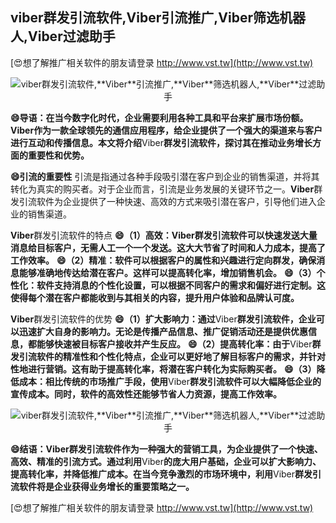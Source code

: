 ## **viber群发引流软件,**Viber**引流推广,**Viber**筛选机器人,**Viber**过滤助手**

[😍想了解推广相关软件的朋友请登录 http://www.vst.tw](http://www.vst.tw)

 <center><img src="https://vst.tw/MP4/tuiguang/png/0.png" alt="viber群发引流软件,**Viber**引流推广,**Viber**筛选机器人,**Viber**过滤助手"></center>

**😄导语：在当今数字化时代，企业需要利用各种工具和平台来扩展市场份额。**Viber**作为一款全球领先的通信应用程序，给企业提供了一个强大的渠道来与客户进行互动和传播信息。本文将介绍**Viber**群发引流软件，探讨其在推动业务增长方面的重要性和优势。**

**😄引流的重要性**
引流是指通过各种手段吸引潜在客户到企业的销售渠道，并将其转化为真实的购买者。对于企业而言，引流是业务发展的关键环节之一。**Viber**群发引流软件为企业提供了一种快速、高效的方式来吸引潜在客户，引导他们进入企业的销售渠道。

**Viber**群发引流软件的特点
**😄（1）高效：**Viber**群发引流软件可以快速发送大量消息给目标客户，无需人工一个一个发送。这大大节省了时间和人力成本，提高了工作效率。**
**😄（2）精准：软件可以根据客户的属性和兴趣进行定向群发，确保消息能够准确地传达给潜在客户。这样可以提高转化率，增加销售机会。**
**😄（3）个性化：软件支持消息的个性化设置，可以根据不同客户的需求和偏好进行定制。这使得每个潜在客户都能收到与其相关的内容，提升用户体验和品牌认可度。**

**Viber**群发引流软件的优势
**😄（1）扩大影响力：通过**Viber**群发引流软件，企业可以迅速扩大自身的影响力。无论是传播产品信息、推广促销活动还是提供优惠信息，都能够快速被目标客户接收并产生反应。**
**😄（2）提高转化率：由于**Viber**群发引流软件的精准性和个性化特点，企业可以更好地了解目标客户的需求，并针对性地进行营销。这有助于提高转化率，将潜在客户转化为实际购买者。**
**😄（3）降低成本：相比传统的市场推广手段，使用**Viber**群发引流软件可以大幅降低企业的宣传成本。同时，软件的高效性还能够节省人力资源，提高工作效率。**

 <center><img src="https://vst.tw/MP4/tuiguang/png/6.png" alt="viber群发引流软件,**Viber**引流推广,**Viber**筛选机器人,**Viber**过滤助手"></center>

**😄结语：**Viber**群发引流软件作为一种强大的营销工具，为企业提供了一个快速、高效、精准的引流方式。通过利用**Viber**的庞大用户基础，企业可以扩大影响力、提高转化率，并降低推广成本。在当今竞争激烈的市场环境中，利用**Viber**群发引流软件将是企业获得业务增长的重要策略之一。**

[😍想了解推广相关软件的朋友请登录 http://www.vst.tw](http://www.vst.tw)



